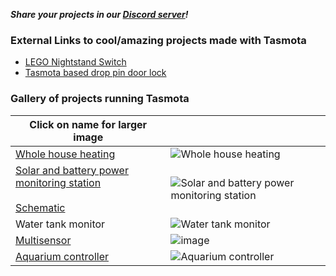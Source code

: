 ***Share your projects in our [Discord server](https://discord.gg/Ks2Kzd4)!***

### External Links to cool/amazing projects made with Tasmota

* [LEGO Nightstand Switch](https://jeff.noxon.cc/2018/11/21/lego-nightstand-light-switch/)  
* [Tasmota based drop pin door lock](https://community.home-assistant.io/t/tasmota-based-drop-pin-door-lock-30/145389)

### Gallery of projects running Tasmota

|Click on name for larger image||
|---|---|
[Whole house heating](https://i.postimg.cc/3xghrNPg/20191108-081206.jpg) |![Whole house heating](https://user-images.githubusercontent.com/5904370/68471359-51a0f980-021e-11ea-9400-277b6d27ed3a.png)
[Solar and battery power monitoring station](https://i.postimg.cc/63236twn/20190901-182855.jpg)<br><br>[Schematic](https://i.postimg.cc/G2Qj6PcV/Solar-v2.jpg)| ![Solar and battery power monitoring station](https://user-images.githubusercontent.com/5904370/68471324-3afaa280-021e-11ea-9d56-a602f262983b.png)
Water tank monitor|![Water tank monitor](https://user-images.githubusercontent.com/5904370/68471400-6a111400-021e-11ea-8c2c-e57ea2d36b95.png)
[Multisensor](https://i.postimg.cc/rmF40BkZ/IMG-20190731-205332.jpg)| ![image](https://user-images.githubusercontent.com/5904370/68471177-f0792600-021d-11ea-8b3a-db324f1537ef.png)
[Aquarium controller](https://i.postimg.cc/fLL3TYc6/image0.jpg)| ![Aquarium controller](https://user-images.githubusercontent.com/5904370/68471558-c116e900-021e-11ea-82f2-69060187f090.png)
